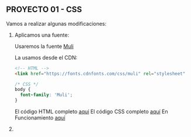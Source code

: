 ##  PROYECTO 01 - CSS

Vamos a realizar algunas modificaciones:

1.  Aplicamos una fuente:

    Usaremos la fuente [Muli](https://www.fontsquirrel.com/fonts/muli)

    La usamos desde el CDN:

    ```html
    <!-- HTML -->
    <link href="https://fonts.cdnfonts.com/css/muli" rel="stylesheet"
    ```
    ```css
    /* CSS */
    body {
      font-family: 'Muli';
    }
    ```

    El código HTML completo [aquí](projects/v2/index.code.md)
    El código CSS completo [aquí](projects/v2/index.css.code.md)
    En Funcionamiento [aquí](projects/v2/index.html)

2.  